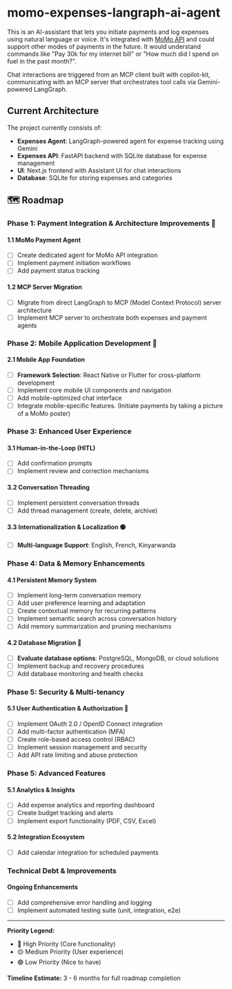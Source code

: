 # momo-expenses-langraph-ai-agent

This is an AI-assistant that lets you initiate payments and log expenses using natural language or voice.
It's integrated with [MoMo API](https://momodeveloper.mtn.com/) and could support other modes of payments in the future.
It would understand commands like "Pay 30k for my internet bill" or "How much did I spend on fuel in the past month?".

Chat interactions are triggered from an MCP client built with copilot-kit, communicating with an MCP server that orchestrates tool calls via Gemini-powered LangGraph.

## Current Architecture

The project currently consists of:
- **Expenses Agent**: LangGraph-powered agent for expense tracking using Gemini
- **Expenses API**: FastAPI backend with SQLite database for expense management
- **UI**: Next.js frontend with Assistant UI for chat interactions
- **Database**: SQLite for storing expenses and categories

## 🗺️ Roadmap

### Phase 1: Payment Integration & Architecture Improvements 🔴

#### 1.1 MoMo Payment Agent
- [ ] Create dedicated agent for MoMo API integration
- [ ] Implement payment initiation workflows
- [ ] Add payment status tracking

#### 1.2 MCP Server Migration
- [ ] Migrate from direct LangGraph to MCP (Model Context Protocol) server architecture
- [ ] Implement MCP server to orchestrate both expenses and payment agents

### Phase 2: Mobile Application Development 🔴

#### 2.1 Mobile App Foundation
- [ ] **Framework Selection**: React Native or Flutter for cross-platform development
- [ ] Implement core mobile UI components and navigation
- [ ] Add mobile-optimized chat interface 
- [ ] Integrate mobile-specific features. (Initiate payments by taking a picture of a MoMo poster)

### Phase 3: Enhanced User Experience

#### 3.1 Human-in-the-Loop (HITL)
- [ ] Add confirmation prompts
- [ ] Implement review and correction mechanisms

#### 3.2 Conversation Threading
- [ ] Implement persistent conversation threads
- [ ] Add thread management (create, delete, archive)

#### 3.3 Internationalization & Localization 🟢
- [ ] **Multi-language Support**: English, French, Kinyarwanda

### Phase 4: Data & Memory Enhancements

#### 4.1 Persistent Memory System
- [ ] Implement long-term conversation memory
- [ ] Add user preference learning and adaptation
- [ ] Create contextual memory for recurring patterns
- [ ] Implement semantic search across conversation history
- [ ] Add memory summarization and pruning mechanisms

#### 4.2 Database Migration 🔴
- [ ] **Evaluate database options**: PostgreSQL, MongoDB, or cloud solutions
- [ ] Implement backup and recovery procedures
- [ ] Add database monitoring and health checks

### Phase 5: Security & Multi-tenancy

#### 5.1 User Authentication & Authorization 🔴
- [ ] Implement OAuth 2.0 / OpenID Connect integration
- [ ] Add multi-factor authentication (MFA)
- [ ] Create role-based access control (RBAC)
- [ ] Implement session management and security
- [ ] Add API rate limiting and abuse protection

### Phase 5: Advanced Features

#### 5.1 Analytics & Insights
- [ ] Add expense analytics and reporting dashboard
- [ ] Create budget tracking and alerts
- [ ] Implement export functionality (PDF, CSV, Excel)

#### 5.2 Integration Ecosystem
- [ ] Add calendar integration for scheduled payments

### Technical Debt & Improvements

#### Ongoing Enhancements
- [ ] Add comprehensive error handling and logging
- [ ] Implement automated testing suite (unit, integration, e2e)

---

**Priority Legend:**
- 🔴 High Priority (Core functionality)
- 🟡 Medium Priority (User experience)
- 🟢 Low Priority (Nice to have)

**Timeline Estimate:** 3 - 6 months for full roadmap completion
